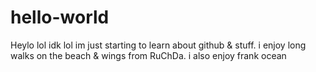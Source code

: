 # hello-world
Heylo lol 
idk lol im just starting to learn about github & stuff.  i enjoy long walks on the beach & wings from RuChDa.  i also enjoy frank ocean
